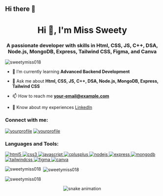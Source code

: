 ## Hi there 👋
<h1 align="center">Hi 👋, I'm Miss Sweety </h1>
<h3 align="center">A passionate developer with skills in Html, CSS, JS, C++, DSA, Node.js, MongoDB, Express, Tailwind CSS, Figma, and Canva</h3>

<p align="left"> <img src="https://komarev.com/ghpvc/?username=sweetymiss018&label=Profile%20views&color=0e75b6&style=flat" alt="sweetymiss018" /> </p>

- 🌱 I’m currently learning **Advanced Backend Development**

- 💬 Ask me about **Html, CSS, JS, C++, DSA, Node.js, MongoDB, Express, Tailwind CSS**

- 📫 How to reach me **your-email@example.com**

- 📄 Know about my experiences [LinkedIn](https://linkedin.com/in/yourprofile)

<h3 align="left">Connect with me:</h3>
<p align="left">
<a href="https://linkedin.com/in/yourprofile" target="blank"><img align="center" src="https://img.shields.io/badge/LinkedIn-0077B5?style=for-the-badge&logo=linkedin&logoColor=white" alt="yourprofile" /></a>
<a href="https://instagram.com/yourprofile" target="blank"><img align="center" src="https://img.shields.io/badge/Instagram-E4405F?style=for-the-badge&logo=instagram&logoColor=white" alt="yourprofile" /></a>
</p>

<h3 align="left">Languages and Tools:</h3>
<p align="left"> 
<a href="https://www.w3.org/html/" target="_blank"> <img src="https://img.shields.io/badge/HTML5-E34F26?style=for-the-badge&logo=html5&logoColor=white" alt="html5" /> </a> 
<a href="https://www.w3schools.com/css/" target="_blank"> <img src="https://img.shields.io/badge/CSS3-1572B6?style=for-the-badge&logo=css3&logoColor=white" alt="css3" /> </a> 
<a href="https://developer.mozilla.org/en-US/docs/Web/JavaScript" target="_blank"> <img src="https://img.shields.io/badge/JavaScript-F7DF1E?style=for-the-badge&logo=javascript&logoColor=black" alt="javascript" /> </a> 
<a href="https://www.cplusplus.com/" target="_blank"> <img src="https://img.shields.io/badge/C++-00599C?style=for-the-badge&logo=cplusplus&logoColor=white" alt="cplusplus" /> </a> 
<a href="https://nodejs.org" target="_blank"> <img src="https://img.shields.io/badge/Node.js-339933?style=for-the-badge&logo=nodedotjs&logoColor=white" alt="nodejs" /> </a> 
<a href="https://expressjs.com" target="_blank"> <img src="https://img.shields.io/badge/Express.js-000000?style=for-the-badge&logo=express&logoColor=white" alt="express" /> </a> 
<a href="https://www.mongodb.com/" target="_blank"> <img src="https://img.shields.io/badge/MongoDB-47A248?style=for-the-badge&logo=mongodb&logoColor=white" alt="mongodb" /> </a> 
<a href="https://tailwindcss.com/" target="_blank"> <img src="https://img.shields.io/badge/Tailwind_CSS-38B2AC?style=for-the-badge&logo=tailwindcss&logoColor=white" alt="tailwindcss" /> </a> 
<a href="https://www.figma.com/" target="_blank"> <img src="https://img.shields.io/badge/Figma-F24E1E?style=for-the-badge&logo=figma&logoColor=white" alt="figma" /> </a> 
<a href="https://www.canva.com/" target="_blank"> <img src="https://img.shields.io/badge/Canva-00C4CC?style=for-the-badge&logo=canva&logoColor=white" alt="canva" /> </a> 
</p>

<p><img align="left" src="https://github-readme-stats.vercel.app/api/top-langs?username=sweetymiss018&show_icons=true&locale=en&layout=compact" alt="sweetymiss018" /></p>

<p>&nbsp;<img align="center" src="https://github-readme-stats.vercel.app/api?username=sweetymiss018&show_icons=true&locale=en" alt="sweetymiss018" /></p>

<p><img align="center" src="https://github-readme-streak-stats.herokuapp.com/?user=sweetymiss018&" alt="sweetymiss018" /></p>

<p align="center">
  <img src="https://github.com/sweetymiss018/sweetymiss018/blob/output/github-contribution-grid-snake.svg" alt="snake animation" />
</p>
